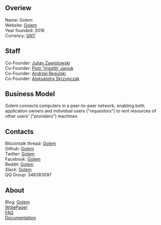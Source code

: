 ## Overiew
Name: Golem  
Website: [Golem](https://golem.network/)  
Year founded: 2016  
Currency: [GNT](https://coinmarketcap.com/assets/golem-network-tokens/)  
## Staff
Co-Founder: [Julian Zawistowski](../people/julian_zawistowski.md)  
Co-Founder: [Piotr ‘Viggith’ Janiuk](../people/piotr_janiuk.md)  
Co-Founder: [Andrzej Regulski](../people/andrzej_regulski.md)  
Co-Founder: [Aleksandra Skrzypczak](../people/aleksandra_skrzypczak.md)  
## Business Model
Golem connects computers in a peer-to-peer network, enabling both application owners and individual users ("requestors") to rent resources of other users’ ("providers") machines
## Contacts
Bitcointalk thread: [Golem](https://bitcointalk.org/index.php?topic=1655002.0)    
Github: [Golem](https://github.com/golemfactory/golem)  
Twitter: [Golem](twitter.com/golemproject)  
Facebook: [Golem](facebook.com/golemproject)  
Reddit: [Golem](reddit.com/r/GolemProject/)  
Slack: [Golem](golemproject.org:3000)  
QQ Group: 348383097  
## About
Blog: [Golem](https://blog.golemproject.net/)  
[WtitePaper](http://golemproject.net/doc/DraftGolemProjectWhitepaper.pdf)  
[FAQ](https://github.com/golemfactory/golem/wiki/FAQ)  
[Documentation](https://github.com/golemfactory/golem/wiki)  

